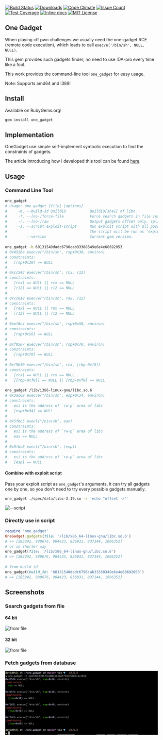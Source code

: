 [![Build Status](https://travis-ci.org/david942j/one_gadget.svg?branch=master)](https://travis-ci.org/david942j/one_gadget)
[![Downloads](http://ruby-gem-downloads-badge.herokuapp.com/one_gadget?type=total&color=orange)](https://rubygems.org/gems/one_gadget)
[![Code Climate](https://codeclimate.com/github/david942j/one_gadget/badges/gpa.svg)](https://codeclimate.com/github/david942j/one_gadget)
[![Issue Count](https://codeclimate.com/github/david942j/one_gadget/badges/issue_count.svg)](https://codeclimate.com/github/david942j/one_gadget)
[![Test Coverage](https://codeclimate.com/github/david942j/one_gadget/badges/coverage.svg)](https://codeclimate.com/github/david942j/one_gadget/coverage)
[![Inline docs](https://inch-ci.org/github/david942j/one_gadget.svg?branch=master)](https://inch-ci.org/github/david942j/one_gadget)
[![MIT License](https://img.shields.io/badge/license-MIT-blue.svg)](http://choosealicense.com/licenses/mit/)

## One Gadget

When playing ctf pwn challenges we usually need the one-gadget RCE (remote code execution),
which leads to call `execve('/bin/sh', NULL, NULL)`.

This gem provides such gadgets finder, no need to use IDA-pro every time like a fool.

This work provides the command-line tool `one_gadget` for easy usage.

Note: Supports amd64 and i386!

## Install

Available on RubyGems.org!
```bash
gem install one_gadget
```

## Implementation

OneGadget use simple self-implement symbolic execution to find the constraints of gadgets.

The article introducing how I developed this tool can be found [here](https://david942j.blogspot.com/2017/02/project-one-gadget-in-glibc.html).

## Usage

### Command Line Tool

```bash
one_gadget
# Usage: one_gadget [file] [options]
#     -b, --build-id BuildID           BuildID[sha1] of libc.
#     -f, --[no-]force-file            Force search gadgets in file instead of build id first.
#     -r, --[no-]raw                   Output gadgets offset only, split with one space.
#     -s, --script exploit-script      Run exploit script with all possible gadgets.
#                                      The script will be run as 'exploit-script $offset'.
#         --version                    Current gem version.

one_gadget -b 60131540dadc6796cab33388349e6e4e68692053
# 0x4526a execve("/bin/sh", rsp+0x30, environ)
# constraints:
#   [rsp+0x30] == NULL
#
# 0xcc543 execve("/bin/sh", rcx, r12)
# constraints:
#   [rcx] == NULL || rcx == NULL
#   [r12] == NULL || r12 == NULL
#
# 0xcc618 execve("/bin/sh", rax, r12)
# constraints:
#   [rax] == NULL || rax == NULL
#   [r12] == NULL || r12 == NULL
#
# 0xef6c4 execve("/bin/sh", rsp+0x50, environ)
# constraints:
#   [rsp+0x50] == NULL
#
# 0xf0567 execve("/bin/sh", rsp+0x70, environ)
# constraints:
#   [rsp+0x70] == NULL
#
# 0xf5b10 execve("/bin/sh", rcx, [rbp-0xf8])
# constraints:
#   [rcx] == NULL || rcx == NULL
#   [[rbp-0xf8]] == NULL || [rbp-0xf8] == NULL

one_gadget /lib/i386-linux-gnu/libc.so.6
# 0x3ac69 execve("/bin/sh", esp+0x34, environ)
# constraints:
#   esi is the address of `rw-p` area of libc
#   [esp+0x34] == NULL
# 
# 0x5fbc5 execl("/bin/sh", eax)
# constraints:
#   esi is the address of `rw-p` area of libc
#   eax == NULL
# 
# 0x5fbc6 execl("/bin/sh", [esp])
# constraints:
#   esi is the address of `rw-p` area of libc
#   [esp] == NULL

```

#### Combine with exploit script
Pass your exploit script as `one_gadget`'s arguments, it can
try all gadgets one by one, so you don't need to try every possible gadgets manually.

```bash
one_gadget ./spec/data/libc-2.19.so -s 'echo "offset ->"'
```

![--script](https://github.com/david942j/one_gadget/blob/master/examples/script.png?raw=true)

### Directly use in script
```ruby
require 'one_gadget'
OneGadget.gadgets(file: '/lib/x86_64-linux-gnu/libc.so.6')
# => [283242, 980676, 984423, 836931, 837144, 1006352]
# or in shorter way
one_gadget(file: '/lib/x86_64-linux-gnu/libc.so.6')
# => [283242, 980676, 984423, 836931, 837144, 1006352]

# from build id
one_gadget(build_id: '60131540dadc6796cab33388349e6e4e68692053')
# => [283242, 980676, 984423, 836931, 837144, 1006352]
```

## Screenshots

### Search gadgets from file

#### 64 bit
![from file](https://github.com/david942j/one_gadget/blob/master/examples/from_file.png?raw=true)

#### 32 bit
![from file](https://github.com/david942j/one_gadget/blob/master/examples/from_file_32bit.png?raw=true)

### Fetch gadgets from database
![build id](https://github.com/david942j/one_gadget/blob/master/examples/from_build_id.png?raw=true)

